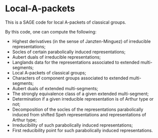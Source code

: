 # Local-A-packets
This is a SAGE code for local A-packets of classical groups.

By this code, one can compute the following: 
- Highest derivatives (in the sense of Janzten-Minguez) of irreducible representations;
- Socles of certain parabolically induced representations; 
- Aubert duals of irreducible representations; 
- Langlands data for the representations associated to extended multi-segments; 
- Local A-packets of classical groups; 
- Characters of component groups associated to extended multi-segments;
- Aubert duals of extended multi-segments; 
- The strongly equivalence class of a given extended multi-segment;
- Determination if a given irreducible representation is of Arthur type or not; 
- Decomposition of the socles of the representations parabolically induced from shifted Speh representations and representations of Arthur type; 
- Irreducibility of such parabolically induced representations; 
- First reducibility point for such parabolically induced representations. 
